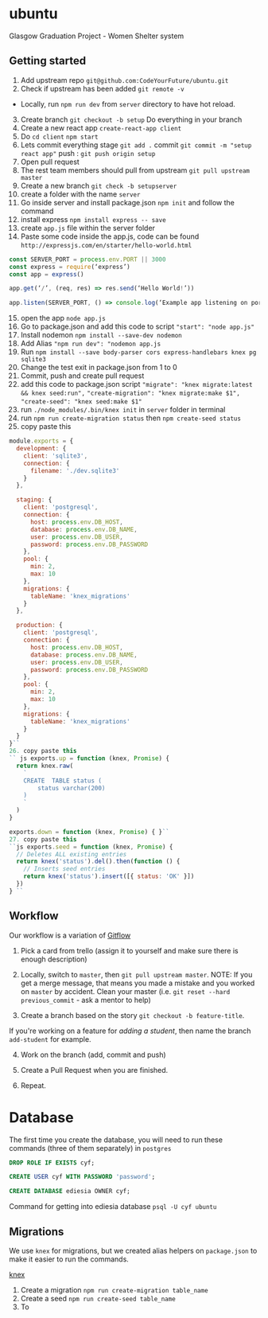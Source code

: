# ubuntu
Glasgow Graduation Project - Women Shelter system

## Getting started

1.  Add upstream repo `git@github.com:CodeYourFuture/ubuntu.git`
2.  Check if upstream has been added `git remote -v`

- Locally, run `npm run dev` from `server` directory to have hot reload.

3.  Create branch `git checkout -b setup` Do everything in your branch
4.  Create a new react app `create-react-app client`
5.  Do
    `cd client`
    `npm start`
6.  Lets commit everything
    stage `git add .`
    commit `git commit -m "setup react app"`
    push : `git push origin setup`
7.  Open pull request
8.  The rest team members should pull from upstream `git pull upstream master`
9.  Create a new branch `git check -b setupserver`
10. create a folder with the name `server`
11. Go inside server and install package.json `npm init` and follow the command
12. install express `npm install express -- save`
13. create `app.js` file within the server folder
14. Paste some code inside the app.js, code can be found `http://expressjs.com/en/starter/hello-world.html`

```js
const SERVER_PORT = process.env.PORT || 3000
const express = require(‘express’)
const app = express()

app.get(‘/’, (req, res) => res.send(‘Hello World!’))

app.listen(SERVER_PORT, () => console.log(‘Example app listening on port 3000!’))
```

15. open the app `node app.js`
16. Go to package.json and add this code to script `"start": "node app.js"`
17. Install nodemon `npm install --save-dev nodemon`
18. Add Alias `"npm run dev": "nodemon app.js`
19. Run `npm install --save body-parser cors express-handlebars knex pg sqlite3`
20. Change the test exit in package.json from 1 to 0
21. Commit, push and create pull request
22. add this code to package.json script
    `"migrate": "knex migrate:latest && knex seed:run",`
    `"create-migration": "knex migrate:make $1",`
    `"create-seed": "knex seed:make $1"`
23. run `./node_modules/.bin/knex init` in `server` folder in terminal
24. run `npm run create-migration status` then
    `npm create-seed status`
25. copy paste this

```js // Update with your config settings.
module.exports = {
  development: {
    client: 'sqlite3',
    connection: {
      filename: './dev.sqlite3'
    }
  },

  staging: {
    client: 'postgresql',
    connection: {
      host: process.env.DB_HOST,
      database: process.env.DB_NAME,
      user: process.env.DB_USER,
      password: process.env.DB_PASSWORD
    },
    pool: {
      min: 2,
      max: 10
    },
    migrations: {
      tableName: 'knex_migrations'
    }
  },

  production: {
    client: 'postgresql',
    connection: {
      host: process.env.DB_HOST,
      database: process.env.DB_NAME,
      user: process.env.DB_USER,
      password: process.env.DB_PASSWORD
    },
    pool: {
      min: 2,
      max: 10
    },
    migrations: {
      tableName: 'knex_migrations'
    }
  }
}``
26. copy paste this
`` js exports.up = function (knex, Promise) {
  return knex.raw(
    `
    CREATE  TABLE status (
        status varchar(200)
    )
    `
  )
}

exports.down = function (knex, Promise) { }``
27. copy paste this
``js exports.seed = function (knex, Promise) {
  // Deletes ALL existing entries
  return knex('status').del().then(function () {
    // Inserts seed entries
    return knex('status').insert([{ status: 'OK' }])
  })
} ``
```

## Workflow

Our workflow is a variation of [Gitflow](https://datasift.github.io/gitflow/IntroducingGitFlow.html)

1.  Pick a card from trello (assign it to yourself and make sure there is enough description)

2.  Locally, switch to `master`, then `git pull upstream master`. NOTE: If you get a merge message, that means you made a mistake and you worked on `master` by accident. Clean your master (i.e. `git reset --hard previous_commit` - ask a mentor to help)

3.  Create a branch based on the story `git checkout -b feature-title`.

If you're working on a feature for _adding a student_, then name the branch `add-student` for example.

4.  Work on the branch (add, commit and push)

5.  Create a Pull Request when you are finished.

6.  Repeat.

# Database

The first time you create the database, you will need to run these commands (three of them separately) in `postgres`

```sql
DROP ROLE IF EXISTS cyf;
```

```sql
CREATE USER cyf WITH PASSWORD 'password';
```

```sql
CREATE DATABASE ediesia OWNER cyf;
```

Command for getting into ediesia database `psql -U cyf ubuntu`

## Migrations

We use `knex` for migrations, but we created alias helpers on `package.json` to make it easier to run the commands.

[knex](https://knexjs.org/)

1.  Create a migration `npm run create-migration table_name`
2.  Create a seed `npm run create-seed table_name`
3.  To
